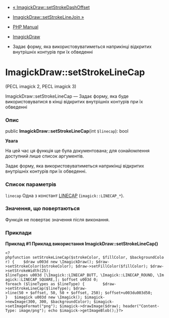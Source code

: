 - [«
ImagickDraw::setStrokeDashOffset](imagickdraw.setstrokedashoffset.md)
- [ImagickDraw::setStrokeLineJoin
»](imagickdraw.setstrokelinejoin.md)

- [PHP Manual](index.md)
- [ImagickDraw](class.imagickdraw.md)
- Задає форму, яка використовуватиметься наприкінці відкритих
внутрішніх контурів при їх обведенні

# ImagickDraw::setStrokeLineCap

(PECL imagick 2, PECL imagick 3)

ImagickDraw::setStrokeLineCap — Задає форму, яка буде
використовуватися в кінці відкритих внутрішніх контурів при їх обведенні

### Опис

public **ImagickDraw::setStrokeLineCap**(int `$linecap`): bool

**Увага**

На цей час ця функція ще була документована; для
ознайомлення доступний лише список аргументів.

Задає форму, яка використовуватиметься наприкінці відкритих внутрішніх
контурів при їх обведенні.

### Список параметрів

`linecap`
Одна з констант
[LINECAP](imagick.constants.md#imagick.constants.linecap)
(`imagick::LINECAP_*`).

### Значення, що повертаються

Функція не повертає значення після виконання.

### Приклади

**Приклад #1 Приклад використання **ImagickDraw::setStrokeLineCap()****

` <?phpfunction setStrokeLineCap($strokeColor, $fillColor, $backgroundColor) {    $draw u003d new \ImagickDraw(); $draw->setStrokeColor($strokeColor); $draw->setFillColor($fillColor); $draw->setStrokeWidth(25); $lineTypes u003d [\Imagick::LINECAP_BUTT, \Imagick::LINECAP_ROUND, \Imagick::LINECAP_SQUARE,]; $offset u003d 0; foreach ($lineTypes as $lineType) {        $draw->setStrokeLineCap($lineType); $draw->line(50 + $offset, 50, 50 + $offset, 250); $offset+u003du003d50; }   $imagick u003d new \Imagick(); $imagick->newImage(300, 300, $backgroundColor); $imagick->setImageFormat("png"); $imagick->drawImage($draw); header("Content-Type: image/png"); echo $imagick->getImageBlob();}?> `
